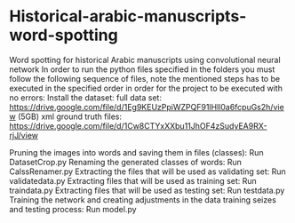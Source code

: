 # Historical-arabic-manuscripts-word-spotting
Word spotting for historical Arabic manuscripts using convolutional neural network
In order to run the python files specified in the folders you must follow the following sequence of files, note the mentioned
steps has to be executed in the specified order in order for the project to be executed with no errors:
Install the dataset:
full data set: https://drive.google.com/file/d/1Eg9KEUzPpiWZPQF91lHll0a6fcpuGs2h/view (5GB)
xml ground truth files: https://drive.google.com/file/d/1Cw8CTYxXXbu11JhOF4zSudyEA9RX-rjJ/view

Pruning the images into words and saving them in files (classes):
Run DatasetCrop.py
Renaming the generated classes of words:
Run CalssRenamer.py
Extracting the files that will be used as validating set:
Run validatedata.py
Extracting files that will be used as training set:
Run traindata.py
Extracting files that will be used as testing set:
Run testdata.py
Training the network and creating adjustments in the data training seizes and testing process:
Run model.py
